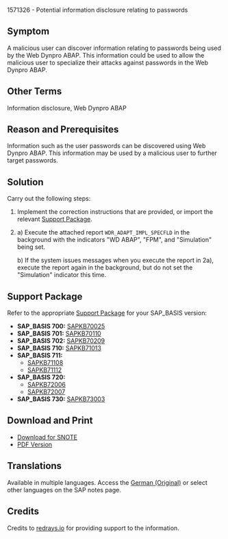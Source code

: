 1571326 - Potential information disclosure relating to passwords

## Symptom

A malicious user can discover information relating to passwords being used by the Web Dynpro ABAP. This information could be used to allow the malicious user to specialize their attacks against passwords in the Web Dynpro ABAP.

## Other Terms

Information disclosure, Web Dynpro ABAP

## Reason and Prerequisites

Information such as the user passwords can be discovered using Web Dynpro ABAP. This information may be used by a malicious user to further target passwords.

## Solution

Carry out the following steps:

1. Implement the correction instructions that are provided, or import the relevant [Support Package](https://me.sap.com/supportpackage/SAPKB1571326).

2. 
   a) Execute the attached report `WDR_ADAPT_IMPL_SPECFLD` in the background with the indicators "WD ABAP", "FPM", and "Simulation" being set.

   b) If the system issues messages when you execute the report in 2a), execute the report again in the background, but do not set the "Simulation" indicator this time.

## Support Package

Refer to the appropriate [Support Package](https://me.sap.com/supportpackage/SAPKB1571326) for your SAP_BASIS version:

- **SAP_BASIS 700:** [SAPKB70025](https://me.sap.com/supportpackage/SAPKB70025)
- **SAP_BASIS 701:** [SAPKB70110](https://me.sap.com/supportpackage/SAPKB70110)
- **SAP_BASIS 702:** [SAPKB70209](https://me.sap.com/supportpackage/SAPKB70209)
- **SAP_BASIS 710:** [SAPKB71013](https://me.sap.com/supportpackage/SAPKB71013)
- **SAP_BASIS 711:** 
  - [SAPKB71108](https://me.sap.com/supportpackage/SAPKB71108)
  - [SAPKB71112](https://me.sap.com/supportpackage/SAPKB71112)
- **SAP_BASIS 720:** 
  - [SAPKB72006](https://me.sap.com/supportpackage/SAPKB72006)
  - [SAPKB72007](https://me.sap.com/supportpackage/SAPKB72007)
- **SAP_BASIS 730:** [SAPKB73003](https://me.sap.com/supportpackage/SAPKB73003)

## Download and Print

- [Download for SNOTE](https://notesdownloads.sap.com/note/0040000009321202017)
- [PDF Version](https://userapps.support.sap.com/sap/support/sfm/notes/print/0001571326?language=en-US&token=956C3059A516006211C972A4DBB54489)

## Translations

Available in multiple languages. Access the [German (Original)](https://me.sap.com/notes/0001571326/D) or select other languages on the SAP notes page.

## Credits

Credits to [redrays.io](https://redrays.io) for providing support to the information.